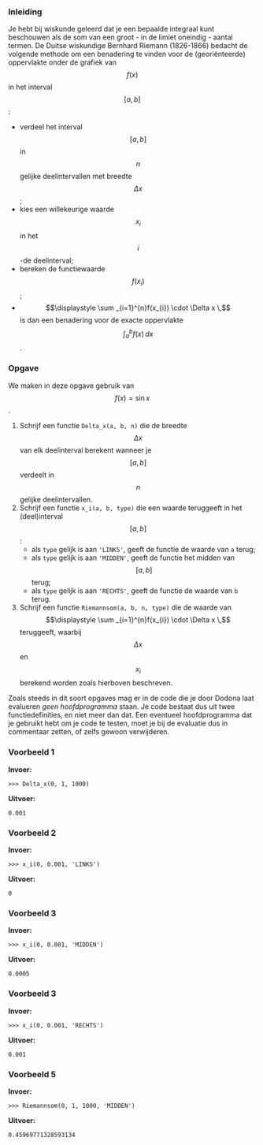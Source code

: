 ### Inleiding

Je hebt bij wiskunde geleerd dat je een bepaalde integraal kunt beschouwen als de som van een groot - in de limiet oneindig - aantal termen. De Duitse wiskundige Bernhard Riemann (1826-1866) bedacht de volgende methode om een benadering te vinden voor de (georiënteerde) oppervlakte onder de grafiek van $$f(x)$$ in het interval $$[a,b]$$:
* verdeel het interval $$[a,b]$$ in $$n$$ gelijke deelintervallen met breedte $$\Delta x$$;
* kies een willekeurige waarde $$x_{i}$$ in het $$i$$-de deelinterval;
* bereken de functiewaarde $$f(x_{i})$$;
* $$\displaystyle \sum _{i=1}^{n}f(x_{i}) \cdot \Delta x \,$$ is dan een benadering voor de exacte oppervlakte $$\displaystyle \int _{a}^{b} f(x) \, dx$$.

### Opgave

We maken in deze opgave gebruik van $$f(x) = \sin x$$.

1. Schrijf een functie `Delta_x(a, b, n)` die de breedte $$\Delta x$$ van elk deelinterval berekent wanneer je $$[a,b]$$ verdeelt in $$n$$ gelijke deelintervallen.
2. Schrijf een functie `x_i(a, b, type)` die een waarde teruggeeft in het (deel)interval $$[a,b]$$:
    * als `type` gelijk is aan `'LINKS'`, geeft de functie de waarde van `a` terug;
    * als `type` gelijk is aan `'MIDDEN'`, geeft de functie het midden van $$[a,b]$$ terug;
    * als `type` gelijk is aan `'RECHTS'`, geeft de functie de waarde van `b` terug.
3. Schrijf een functie `Riemannsom(a, b, n, type)` die de waarde van $$\displaystyle \sum _{i=1}^{n}f(x_{i}) \cdot \Delta x \,$$ teruggeeft, waarbij $$\Delta x$$ en $$x_i$$ berekend worden zoals hierboven beschreven.

Zoals steeds in dit soort opgaves mag er in de code die je door Dodona laat evalueren *geen hoofdprogramma* staan. Je code bestaat dus uit twee functiedefinities, en niet meer dan dat. Een eventueel hoofdprogramma dat je gebruikt hebt om je code te testen, moet je bij de evaluatie dus in commentaar zetten, of zelfs gewoon verwijderen.
 
### Voorbeeld 1

**Invoer:**

    >>> Delta_x(0, 1, 1000)

**Uitvoer:**

    0.001

### Voorbeeld 2

**Invoer:**

    >>> x_i(0, 0.001, 'LINKS')

**Uitvoer:**

    0

### Voorbeeld 3

**Invoer:**

    >>> x_i(0, 0.001, 'MIDDEN')

**Uitvoer:**

    0.0005

### Voorbeeld 3

**Invoer:**

    >>> x_i(0, 0.001, 'RECHTS')

**Uitvoer:**

    0.001

### Voorbeeld 5

**Invoer:**

    >>> Riemannsom(0, 1, 1000, 'MIDDEN')

**Uitvoer:**

    0.45969771328593134
    
